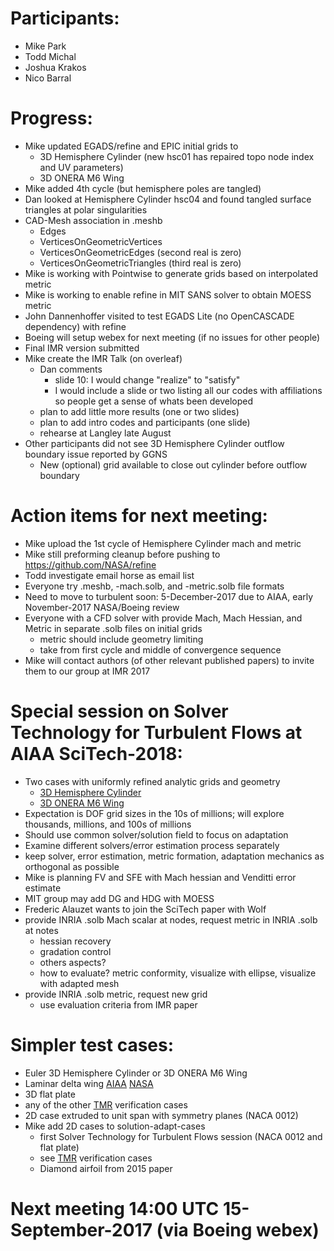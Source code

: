 # Participants:
 - Mike Park
 - Todd Michal
 - Joshua Krakos
 - Nico Barral

# Progress:
- Mike updated EGADS/refine and EPIC initial grids to
  - 3D Hemisphere Cylinder (new hsc01 has repaired topo node index and UV parameters)
  - 3D ONERA M6 Wing
- Mike added 4th cycle (but hemisphere poles are tangled)
- Dan looked at Hemisphere Cylinder hsc04 and found tangled surface triangles at polar singularities
- CAD-Mesh association in .meshb
  - Edges
  - VerticesOnGeometricVertices
  - VerticesOnGeometricEdges (second real is zero)
  - VerticesOnGeometricTriangles (third real is zero)
- Mike is working with Pointwise to generate grids based on interpolated metric
- Mike is working to enable refine in MIT SANS solver to obtain MOESS metric
- John Dannenhoffer visited to test EGADS Lite (no OpenCASCADE dependency) with refine
- Boeing will setup webex for next meeting (if no issues for other people)
- Final IMR version submitted
- Mike create the IMR Talk (on overleaf)
  - Dan comments
    - slide 10: I would change "realize" to "satisfy"
    - I would include a slide or two listing all our codes with affiliations so people get a sense of whats been developed
  - plan to add little more results (one or two slides)
  - plan to add intro codes and participants (one slide)
  - rehearse at Langley late August
- Other participants did not see 3D Hemisphere Cylinder outflow boundary issue reported by GGNS
  - New (optional) grid available to close out cylinder before outflow boundary

# Action items for next meeting:
- Mike upload the 1st cycle of Hemisphere Cylinder mach and metric
- Mike still preforming cleanup before pushing to https://github.com/NASA/refine
- Todd investigate email horse as email list
- Everyone try .meshb, -mach.solb, and -metric.solb file formats
- Need to move to turbulent soon: 5-December-2017 due to AIAA, early November-2017 NASA/Boeing review
- Everyone with a CFD solver with provide Mach, Mach Hessian, and Metric in separate .solb files on initial grids
  - metric should include geometry limiting
  - take from first cycle and middle of convergence sequence
- Mike will contact authors (of other relevant published papers) to invite them to our group at IMR 2017

# Special session on Solver Technology for Turbulent Flows at AIAA SciTech-2018:
- Two cases with uniformly refined analytic grids and geometry
  - [3D Hemisphere Cylinder](https://turbmodels.larc.nasa.gov/hc3dnumericspart2_val.html)
  - [3D ONERA M6 Wing](https://turbmodels.larc.nasa.gov/onerawingnumerics_val.html)
- Expectation is DOF grid sizes in the 10s of millions; will explore thousands, millions, and 100s of millions
- Should use common solver/solution field to focus on adaptation 
- Examine different solvers/error estimation process separately
- keep solver, error estimation, metric formation, adaptation mechanics as orthogonal as possible
- Mike is planning FV and SFE with Mach hessian and Venditti error estimate
- MIT group may add DG and HDG with MOESS
- Frederic Alauzet wants to join the SciTech paper with Wolf
- provide INRIA .solb Mach scalar at nodes, request metric in INRIA .solb at notes
  - hessian recovery
  - gradation control
  - others aspects?
  - how to evaluate? metric conformity, visualize with ellipse, visualize with adapted mesh
- provide INRIA .solb metric, request new grid
  - use evaluation criteria from IMR paper

# Simpler test cases:
- Euler 3D Hemisphere Cylinder or 3D ONERA M6 Wing
- Laminar delta wing [AIAA](http://dx.doi.org/10.2514/6.2015-2292) [NASA](http://ntrs.nasa.gov/search.jsp?R=20160006030)
- 3D flat plate
- any of the other [TMR](https://turbmodels.larc.nasa.gov/) verification cases
- 2D case extruded to unit span with symmetry planes (NACA 0012)
- Mike add 2D cases to solution-adapt-cases
  - first Solver Technology for Turbulent Flows session (NACA 0012 and flat plate)
  - see [TMR](https://turbmodels.larc.nasa.gov/) verification cases
  - Diamond airfoil from 2015 paper

# Next meeting 14:00 UTC 15-September-2017 (via Boeing webex)


